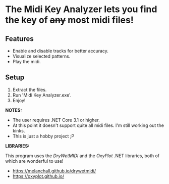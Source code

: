 # The Midi Key Analyzer lets you find the key of ~~any~~ most midi files!
## Features
* Enable and disable tracks for better accuracy.
* Visualize selected patterns.
* Play the midi.

## Setup
1. Extract the files.
2. Run 'Midi Key Analyzer.exe'.
3. Enjoy!

**NOTES:**
* The user requires .NET Core 3.1 or higher.
* At this point it doesn't support quite all midi files. I'm still working out the kinks.
* This is just a hobby project ;P

**LIBRARIES:**

This program uses the _DryWetMIDI_ and the _OxyPlot_ .NET libraries, both of which are wonderful to use!
* https://melanchall.github.io/drywetmidi/
* https://oxyplot.github.io/
